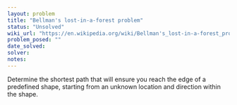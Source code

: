 ```yaml
---
layout: problem
title: "Bellman's lost-in-a-forest problem"
status: "Unsolved"
wiki_url: "https://en.wikipedia.org/wiki/Bellman's_lost-in-a-forest_problem"
problem_posed: ""
date_solved:
solver:
notes:
---
```

Determine the shortest path that will ensure you reach the edge of a predefined shape, starting from an unknown location and direction within the shape.